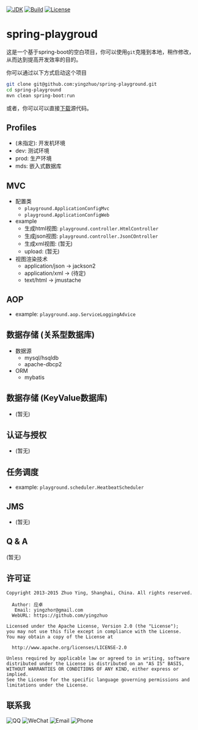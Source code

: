 [![JDK](http://img.shields.io/badge/JDK-v8.0-yellow.svg)](http://www.oracle.com/technetwork/java/javase/downloads/index.html)
[![Build](http://img.shields.io/badge/Build-Maven_2-green.svg)](https://maven.apache.org/)
[![License](http://img.shields.io/badge/License-Apache_2-red.svg)](http://www.apache.org/licenses/LICENSE-2.0)

# spring-playgroud
这是一个基于spring-boot的空白项目，你可以使用`git`克隆到本地，稍作修改，从而达到提高开发效率的目的。

你可以通过以下方式启动这个项目

```bash
git clone git@github.com:yingzhuo/spring-playground.git
cd spring-playground
mvn clean spring-boot:run
```

或者，你可以可以直接[下载](https://github.com/yingzhuo/spring-playground/archive/master.zip)源代码。

Profiles
---------------------------
* (未指定): 开发机环境
* dev: 测试环境
* prod: 生产环境
* mds: 嵌入式数据库

MVC
---------------------------
* 配置类
    * `playground.ApplicationConfigMvc`
    * `playground.ApplicationConfigWeb`
* example
    * 生成html视图: `playground.controller.HtmlController`
    * 生成json视图: `playground.controller.JsonCOntroller`
    * 生成xml视图: (暂无)
    * upload: (暂无)
* 视图渲染技术
    * application/json -> jackson2
    * application/xml -> (待定)
    * text/html -> jmustache
    
AOP
---------------------------
* example: `playground.aop.ServiceLoggingAdvice`
    
数据存储 (关系型数据库)
---------------------------
* 数据源
    * mysql/hsqldb
    * apache-dbcp2
* ORM
    * mybatis
    
数据存储 (KeyValue数据库)
---------------------------
* (暂无)

认证与授权
---------------------------
* (暂无)

任务调度
---------------------------
* example: `playground.scheduler.HeatbeatScheduler`

JMS
---------------------------
* (暂无)

Q &amp; A
---------------------------
(暂无)

许可证
---------------------------

```
Copyright 2013-2015 Zhuo Ying, Shanghai, China. All rights reserved.

  Author: 应卓
   Email: yingzhor@gmail.com
  WebURL: https://github.com/yingzhuo

Licensed under the Apache License, Version 2.0 (the "License");
you may not use this file except in compliance with the License.
You may obtain a copy of the License at

  http://www.apache.org/licenses/LICENSE-2.0

Unless required by applicable law or agreed to in writing, software
distributed under the License is distributed on an "AS IS" BASIS,
WITHOUT WARRANTIES OR CONDITIONS OF ANY KIND, either express or implied.
See the License for the specific language governing permissions and
limitations under the License.
```

联系我
---------------------------
![QQ](http://img.shields.io/badge/QQ-23007067-blue.svg)
![WeChat](http://img.shields.io/badge/WeChat-yingzhor-blue.svg)
![Email](http://img.shields.io/badge/Email-yingzhor@gmail.com-blue.svg)
![Phone](http://img.shields.io/badge/Phone-+86_189_1694_4373-blue.svg)